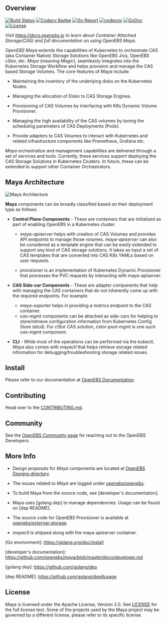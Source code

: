 ## Overview

[![Build Status](https://travis-ci.org/openebs/maya.svg?branch=master)](https://travis-ci.org/openebs/maya)
[![Codacy Badge](https://api.codacy.com/project/badge/Grade/703aa9066b2e4c3499971856eb50f72c)](https://www.codacy.com/app/OpenEBS/maya?utm_source=github.com&amp;utm_medium=referral&amp;utm_content=openebs/maya&amp;utm_campaign=Badge_Grade)
[![Go Report](https://goreportcard.com/badge/github.com/openebs/maya)](https://goreportcard.com/report/github.com/openebs/maya)
[![codecov](https://codecov.io/gh/openebs/maya/branch/master/graph/badge.svg)](https://codecov.io/gh/openebs/maya)
[![GoDoc](https://godoc.org/github.com/openebs/maya?status.svg)](https://godoc.org/github.com/openebs/maya)
[![License](https://img.shields.io/badge/License-Apache%202.0-blue.svg)](https://github.com/openebs/maya/blob/master/LICENSE)

*Visit https://docs.openebs.io to learn about Container Attached Storage(CAS) and full documentation on using OpenEBS Maya*.

*OpenEBS Maya* extends the capabilities of Kubernetes to orchestrate CAS (aka Container Native) Storage Solutions like OpenEBS Jiva, OpenEBS cStor, etc. *Maya* (meaning *Magic*), seamlessly integrates into the Kubernetes Storage Workflow and helps provision and manage the CAS based Storage Volumes. The core-features of *Maya* include:

- Maintaining the inventory of the underlying disks on the Kubernetes Nodes.

- Managing the allocation of Disks to CAS Storage Engines.

- Provisioning of CAS Volumes by interfacing with K8s Dynamic Volume Provisioner.

- Managing the high availability of the CAS volumes by tuning the scheduling parameters of CAS Deployments (Pods).

- Provide adapters to CAS Volumes to interact with Kubernetes and related infrastructure components like Prometheus, Grafana etc.

*Maya* orchestration and management capabilities are delivered through a set of services and tools. Currently, these services support deploying the CAS Storage Solutions in Kubernetes Clusters. In future, these can be extended to support other Container Orchestrators.

## Maya Architecture

![Maya Architecture](./docs/openebs-maya-architecture.png)

**Maya** components can be broadly classified based on their deployment type as follows:

- **Control Plane Components** - These are containers that are initialized as part of enabling OpenEBS in a Kubernetes cluster.

  - *maya-apiserver* helps with creation of CAS Volumes and provides API endpoints to manage those volumes. *maya-apiserver* can also be considered as a template engine that can be easily extended to support any kind of CAS storage solutions. It takes as input a set of CAS templates that are converted into CAS K8s YAMLs based on user requests.

  - *provisioner* is an implementation of Kubernetes Dynamic Provisioner that processes the PVC requests by interacting with maya-apiserver.

- **CAS Side-car Components** - These are adapter components that help with managing the CAS containers that do not inherently come up with the required endpoints. For example:
  - *maya-exporter* helps in providing a metrics endpoint to the CAS container.
  - *cas-mgmt* components can be attached as side-cars for helping to store/retrieve configuration information from Kubernetes Config Store (etcd). For cStor CAS solution, cstor-pool-mgmt is one such *cas-mgmt* component.

- **CLI** - While most of the operations can be performed via the kubectl, *Maya* also comes with *mayactl* that helps retrieve storage related information for debugging/troubleshooting storage related issues.

## Install

Please refer to our documentation at [OpenEBS Documentation](http://docs.openebs.io/).

## Contributing

Head over to the [CONTRIBUTING.md](./CONTRIBUTING.md).

## Community

See the [OpenEBS Community page](https://github.com/openebs/openebs/tree/master/community) for reaching out to the OpenEBS Developers.

## More Info

- Design proposals for *Maya* components are located at [OpenEBS Designs directory](https://github.com/openebs/openebs/tree/master/contribute/design).

- The issues related to *Maya* are logged under [openebs/openebs](https://github.com/openebs/openebs/issues).

- To build Maya from the source code, see [developer's documentation].

- Maya uses [golang dep] to manage dependencies. Usage can be found on [dep README].

- The source code for OpenEBS Provisioner is available at [openebs/external-storage](https://github.com/openebs/external-storage).

- *mayactl* is shipped along with the maya-apiserver container.

\[Go environment\]: https://golang.org/doc/install

\[developer's documentation\]: https://github.com/openebs/maya/blob/master/docs/developer.md

\[golang dep\]: https://github.com/golang/dep

\[dep README\]: https://github.com/golang/dep#usage

## License

Maya is licensed under the Apache License, Version 2.0. See [LICENSE](./LICENSE) for the full license text. Some of the projects used by the Maya project may be governed by a different license, please refer to its specific license. 
